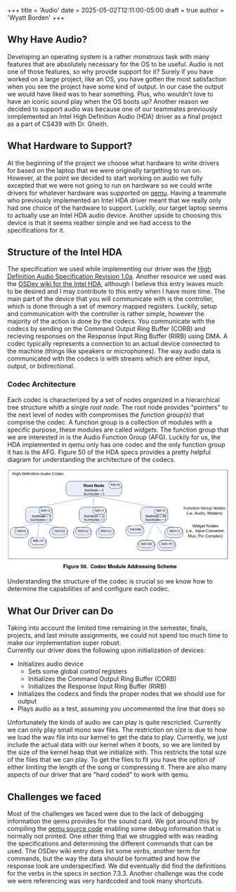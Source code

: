 +++
title = 'Audio'
date = 2025-05-02T12:11:00-05:00
draft = true 
author = 'Wyatt Borden'
+++

## Why Have Audio?

Developing an operating system is a rather monstrous task with many features that are absolutely necessary for the OS to be useful. Audio is not one of those features, so why provide support for it?
Surely if you have worked on a large project, like an OS, you have gotten the most satisfaction when you see the project have some kind of output.
In our case the output we would have liked was to hear something. Plus, who wouldn't love to have an iconic sound play when the OS boots up?
Another reason we decided to support audio was because one of our teammates previously inmplemented an Intel High Definition Audio (HDA) driver as a final project as a part of CS439 with Dr. Gheith.

## What Hardware to Support?

At the beginning of the project we choose what hardware to write drivers for based on the laptop that we were originally targetting to run on.
However, at the point we decided to start working on audio we fully excepted that we were not going to run on hardware so we could write drivers for whatever hardware was supported on [qemu](https://www.qemu.org/docs/master/system/device-emulation.html#emulated-devices).
Having a teammate who previously implemented an Intel HDA driver meant that we really only had one choice of the hardware to support.
Luckily, our target laptop seems to actually use an Intel HDA audio device. Another upside to choosing this device is that it seems reather simple and we had access to the specifications for it.

## Structure of the Intel HDA

The specification we used while implementing our driver was the [High Definition Audio Specification Revision 1.0a](https://www.intel.com/content/dam/www/public/us/en/documents/product-specifications/high-definition-audio-specification.pdf). Another resource we used was the [OSDev wiki for the Intel HDA](https://wiki.osdev.org/Intel_High_Definition_Audio), although I believe this entry leaves much to be desired and I may contribute to this entry when I have more time.
The main part of the device that you will communicate with is the controller, which is done through a set of memory mapped registers. Luckily, setup and communication with the controller is rather simple, however the majority of the action is done by the codecs.
You communicate with the codecs by sending on the Command Output Ring Buffer (CORB) and recieving responses on the Response Input Ring Buffer (RIRB) using DMA.
A codec typically represents a connection to an actual device connected to the machine (things like speakers or microphones). The way audio data is communicated with the codecs is with streams which are either input, output, or bidirectional.
### Codec Architecture
Each codec is characterized by a set of nodes organized in a hierarchical tree structure whith a single *root node*. The root node provides "pointers" to the next level of nodes with compromises the *function group(s)* that comprise the codec. A function group is a collection of modules with a specific purpose, these modules are called *widgets*.
The function group that we are interested in is the Audio Function Group (AFG). Luckily for us, the HDA implemented in qemu only has one codec and the only function group it has is the AFG.
Figure 50 of the HDA specs provides a pretty helpful diagram for understanding the architecture of the codecs.

![](/public/images/audio_post/codec_structure.png)

Understanding the structure of the codec is crucial so we know how to determine the capabilities of and configure each codec.

## What Our Driver can Do

Taking into account the limited time remaining in the semester, finals, projects, and last minute assignments, we could not spend too much time to make our implementation super robust.  
Currently our driver does the following upon initialization of devices:
-   Initializes audio device
    -   Sets some global control registers
    -   Initializes the Command Output Ring Buffer (CORB)
    -   Initializes the Response Input Ring Buffer (RIRB)
-   Initializes the codecs and finds the proper nodes that we should use for output
-   Plays audio as a test, assuming you uncommented the line that does so

Unfortunately the kinds of audio we can play is quite rescricted. Currently we can only play small mono wav files. The restriction on size is due to how we load the wav file into our kernel to get the data to play.
Currently, we just include the actual data with our kernel when it boots, so we are limited by the size of the kernel heap that we initialize with. This restricts the total size of the files that we can play. To get the files to fit you have the option of either limiting the length of the song or compressing it.
There are also many aspects of our driver that are "hard coded" to work with qemu.

## Challenges we faced

Most of the challenges we faced were due to the lack of debugging information the qemu provides for the sound card. We got around this by compiling the [qemu source code](https://github.com/qemu/qemu) enabling some debug information that is normally not printed. One other thing that we struggled with was reading the specifications and determining the different commands that can be used.
The OSDev wiki entry does list some *verbs*, another term for commands, but the way the data should be formatted and how the response look are underspecified. We did eventually did find the definitions for the verbs in the specs in section 7.3.3.
Another challenge was the code we were referencing was very hardcoded and took many shortcuts.

